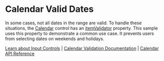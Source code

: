 Calendar Valid Dates
===================

In some cases, not all dates in the range are valid. To handle these situations, the [Calendar](https://www.grapecity.com/wijmo/api/classes/wijmo_input.calendar.html) control has an [itemValidator](https://www.grapecity.com/wijmo/api/classes/wijmo_input.calendar.html#itemvalidator) property. This sample uses this property to demonstrate a common use case. It prevents users from selecting dates on weekends and holidays.

[Learn about Input Controls](https://www.grapecity.com/wijmo/input-controls-javascript) | [Calendar Validation Documentation](https://www.grapecity.com/wijmo/docs/Topics/Input/Calendar/Validation) | [Calendar API Reference](https://www.grapecity.com/wijmo/api/classes/wijmo_input.calendar.html)